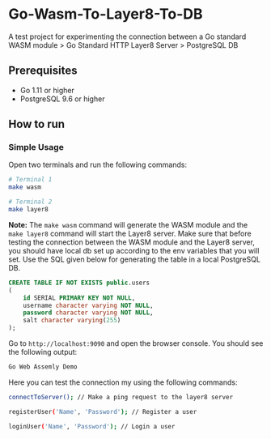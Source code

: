 # Go-Wasm-To-Layer8-To-DB

A test project for experimenting the connection between a Go standard WASM module > Go Standard HTTP Layer8 Server > PostgreSQL DB

## Prerequisites

- Go 1.11 or higher
- PostgreSQL 9.6 or higher

## How to run

### Simple Usage

Open two terminals and run the following commands:

```bash
# Terminal 1
make wasm
```

```bash
# Terminal 2
make layer8
```

**Note:** The `make wasm` command will generate the WASM module and the `make layer8` command will start the Layer8 server. Make sure that before testing the connection between the WASM module and the Layer8 server, you should have local db set up according to the env variables that you will set. Use the SQL given below for generating the table in a local PostgreSQL DB.

```sql
CREATE TABLE IF NOT EXISTS public.users
(
    id SERIAL PRIMARY KEY NOT NULL,
    username character varying NOT NULL,
    password character varying NOT NULL,
    salt character varying(255)
);
```

Go to `http://localhost:9090` and open the browser console. You should see the following output:

```bash
Go Web Assemly Demo
```

Here you can test the connection my using the following commands:

```bash
connectToServer(); // Make a ping request to the layer8 server
```

```bash
registerUser('Name', 'Password'); // Register a user
```

```bash
loginUser('Name', 'Password'); // Login a user
```
